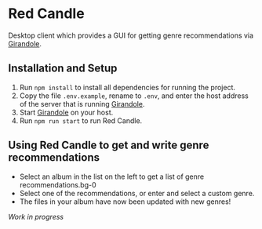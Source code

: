 # Red Candle
Desktop client which provides a GUI for getting genre recommendations via [Girandole](https://github.com/bartkl/girandole).

## Installation and Setup
1. Run `npm install` to install all dependencies for running the project.
2. Copy the file `.env.example`, rename to `.env`, and enter the host address of the server that is running [Girandole](https://github.com/bartkl/girandole).
4. Start [Girandole](https://github.com/bartkl/girandole) on your host.
3. Run `npm run start` to run Red Candle.

## Using Red Candle to get and write genre recommendations
- Select an album in the list on the left to get a list of genre recommendations.bg-0
- Select one of the recommendations, or enter and select a custom genre.
- The files in your album have now been updated with new genres!

_Work in progress_
